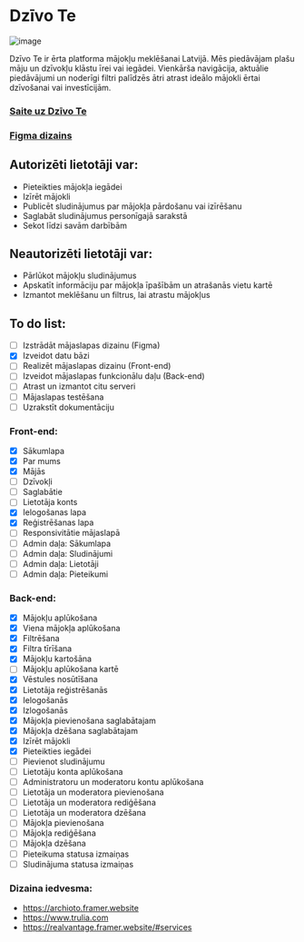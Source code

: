 # Dzīvo Te

![image](https://github.com/user-attachments/assets/5bc667e3-6210-4fdc-bf5a-55a75ef9b05a)

Dzīvo Te ir ērta platforma mājokļu meklēšanai Latvijā. Mēs piedāvājam plašu māju un dzīvokļu klāstu īrei vai iegādei. Vienkārša navigācija, aktuālie piedāvājumi un noderīgi filtri palīdzēs ātri atrast ideālo mājokli ērtai dzīvošanai vai investīcijām.

### [Saite uz Dzīvo Te](https://kristovskis.lv/3pt2/kraine/Dzivo-Te/)

### [Figma dizains](https://www.figma.com/design/g97rlAnhjLxV73usrF00lf/M%C4%81juVieta?node-id=0-1&t=PaySlNA2Bwvnrtxg-1)

## Autorizēti lietotāji var:

- Pieteikties mājokļa iegādei
- Izīrēt mājokli
- Publicēt sludinājumus par mājokļa pārdošanu vai izīrēšanu
- Saglabāt sludinājumus personīgajā sarakstā
- Sekot līdzi savām darbībām

## Neautorizēti lietotāji var:

- Pārlūkot mājokļu sludinājumus
- Apskatīt informāciju par mājokļa īpašībām un atrašanās vietu kartē
- Izmantot meklēšanu un filtrus, lai atrastu mājokļus

## To do list:

- [ ] Izstrādāt mājaslapas dizainu (Figma)
- [x] Izveidot datu bāzi
- [ ] Realizēt mājaslapas dizainu (Front-end)
- [ ] Izveidot mājaslapas funkcionālu daļu (Back-end)
- [ ] Atrast un izmantot citu serveri
- [ ] Mājaslapas testēšana
- [ ] Uzrakstīt dokumentāciju

### Front-end:

- [x] Sākumlapa
- [x] Par mums
- [x] Mājās
- [ ] Dzīvokļi
- [ ] Saglabātie
- [ ] Lietotāja konts
- [x] Ielogošanas lapa
- [x] Reģistrēšanas lapa
- [ ] Responsivitātie mājaslapā
- [ ] Admin daļa: Sākumlapa
- [ ] Admin daļa: Sludinājumi
- [ ] Admin daļa: Lietotāji
- [ ] Admin daļa: Pieteikumi

### Back-end:

- [x] Mājokļu aplūkošana
- [x] Viena mājokļa aplūkošana
- [x] Filtrēšana
- [x] Filtra tīrīšana
- [x] Mājokļu kartošāna
- [ ] Mājokļu aplūkošana kartē
- [x] Vēstules nosūtīšana
- [x] Lietotāja reģistrēšanās
- [x] Ielogošanās
- [x] Izlogošanās
- [x] Mājokļa pievienošana saglabātajam
- [x] Mājokļa dzēšana saglabātajam
- [x] Izīrēt mājokli
- [x] Pieteikties iegādei
- [ ] Pievienot sludinājumu
- [ ] Lietotāju konta aplūkošana
- [ ] Administratoru un moderatoru kontu aplūkošana
- [ ] Lietotāja un moderatora pievienošana
- [ ] Lietotāja un moderatora rediģēšana
- [ ] Lietotāja un moderatora dzēšana
- [ ] Mājokļa pievienošana
- [ ] Mājokļa rediģēšana
- [ ] Mājokļa dzēšana
- [ ] Pieteikuma statusa izmaiņas
- [ ] Sludinājuma statusa izmaiņas

### Dizaina iedvesma:

- https://archioto.framer.website
- https://www.trulia.com
- https://realvantage.framer.website/#services
